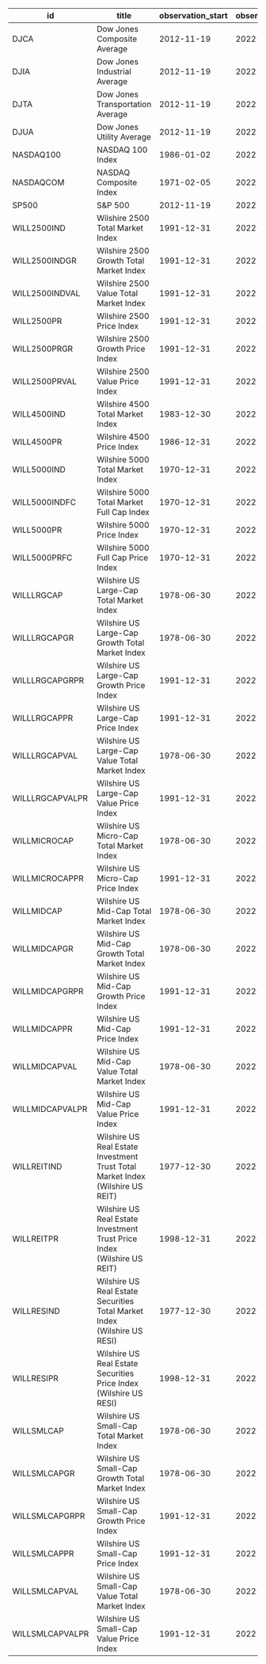 | id              | title                                                                          | observation_start   | observation_end   |
|-----------------|--------------------------------------------------------------------------------|---------------------|-------------------|
| DJCA            | Dow Jones Composite Average                                                    | 2012-11-19          | 2022-11-18        |
| DJIA            | Dow Jones Industrial Average                                                   | 2012-11-19          | 2022-11-18        |
| DJTA            | Dow Jones Transportation Average                                               | 2012-11-19          | 2022-11-18        |
| DJUA            | Dow Jones Utility Average                                                      | 2012-11-19          | 2022-11-18        |
| NASDAQ100       | NASDAQ 100 Index                                                               | 1986-01-02          | 2022-11-17        |
| NASDAQCOM       | NASDAQ Composite Index                                                         | 1971-02-05          | 2022-11-17        |
| SP500           | S&P 500                                                                        | 2012-11-19          | 2022-11-18        |
| WILL2500IND     | Wilshire 2500 Total Market Index                                               | 1991-12-31          | 2022-11-17        |
| WILL2500INDGR   | Wilshire 2500 Growth Total Market Index                                        | 1991-12-31          | 2022-11-17        |
| WILL2500INDVAL  | Wilshire 2500 Value Total Market Index                                         | 1991-12-31          | 2022-11-17        |
| WILL2500PR      | Wilshire 2500 Price Index                                                      | 1991-12-31          | 2022-11-17        |
| WILL2500PRGR    | Wilshire 2500 Growth Price Index                                               | 1991-12-31          | 2022-11-17        |
| WILL2500PRVAL   | Wilshire 2500 Value Price Index                                                | 1991-12-31          | 2022-11-17        |
| WILL4500IND     | Wilshire 4500 Total Market Index                                               | 1983-12-30          | 2022-11-17        |
| WILL4500PR      | Wilshire 4500 Price Index                                                      | 1986-12-31          | 2022-11-17        |
| WILL5000IND     | Wilshire 5000 Total Market Index                                               | 1970-12-31          | 2022-11-17        |
| WILL5000INDFC   | Wilshire 5000 Total Market Full Cap Index                                      | 1970-12-31          | 2022-11-17        |
| WILL5000PR      | Wilshire 5000 Price Index                                                      | 1970-12-31          | 2022-11-17        |
| WILL5000PRFC    | Wilshire 5000 Full Cap Price Index                                             | 1970-12-31          | 2022-11-17        |
| WILLLRGCAP      | Wilshire US Large-Cap Total Market Index                                       | 1978-06-30          | 2022-11-17        |
| WILLLRGCAPGR    | Wilshire US Large-Cap Growth Total Market Index                                | 1978-06-30          | 2022-11-17        |
| WILLLRGCAPGRPR  | Wilshire US Large-Cap Growth Price Index                                       | 1991-12-31          | 2022-11-17        |
| WILLLRGCAPPR    | Wilshire US Large-Cap Price Index                                              | 1991-12-31          | 2022-11-17        |
| WILLLRGCAPVAL   | Wilshire US Large-Cap Value Total Market Index                                 | 1978-06-30          | 2022-11-17        |
| WILLLRGCAPVALPR | Wilshire US Large-Cap Value Price Index                                        | 1991-12-31          | 2022-11-17        |
| WILLMICROCAP    | Wilshire US Micro-Cap Total Market Index                                       | 1978-06-30          | 2022-11-17        |
| WILLMICROCAPPR  | Wilshire US Micro-Cap Price Index                                              | 1991-12-31          | 2022-11-17        |
| WILLMIDCAP      | Wilshire US Mid-Cap Total Market Index                                         | 1978-06-30          | 2022-11-17        |
| WILLMIDCAPGR    | Wilshire US Mid-Cap Growth Total Market Index                                  | 1978-06-30          | 2022-11-17        |
| WILLMIDCAPGRPR  | Wilshire US Mid-Cap Growth Price Index                                         | 1991-12-31          | 2022-11-17        |
| WILLMIDCAPPR    | Wilshire US Mid-Cap Price Index                                                | 1991-12-31          | 2022-11-17        |
| WILLMIDCAPVAL   | Wilshire US Mid-Cap Value Total Market Index                                   | 1978-06-30          | 2022-11-17        |
| WILLMIDCAPVALPR | Wilshire US Mid-Cap Value Price Index                                          | 1991-12-31          | 2022-11-17        |
| WILLREITIND     | Wilshire US Real Estate Investment Trust Total Market Index (Wilshire US REIT) | 1977-12-30          | 2022-11-17        |
| WILLREITPR      | Wilshire US Real Estate Investment Trust Price Index (Wilshire US REIT)        | 1998-12-31          | 2022-11-17        |
| WILLRESIND      | Wilshire US Real Estate Securities Total Market Index (Wilshire US RESI)       | 1977-12-30          | 2022-11-17        |
| WILLRESIPR      | Wilshire US Real Estate Securities Price Index (Wilshire US RESI)              | 1998-12-31          | 2022-11-17        |
| WILLSMLCAP      | Wilshire US Small-Cap Total Market Index                                       | 1978-06-30          | 2022-11-17        |
| WILLSMLCAPGR    | Wilshire US Small-Cap Growth Total Market Index                                | 1978-06-30          | 2022-11-17        |
| WILLSMLCAPGRPR  | Wilshire US Small-Cap Growth Price Index                                       | 1991-12-31          | 2022-11-17        |
| WILLSMLCAPPR    | Wilshire US Small-Cap Price Index                                              | 1991-12-31          | 2022-11-17        |
| WILLSMLCAPVAL   | Wilshire US Small-Cap Value Total Market Index                                 | 1978-06-30          | 2022-11-17        |
| WILLSMLCAPVALPR | Wilshire US Small-Cap Value Price Index                                        | 1991-12-31          | 2022-11-17        |